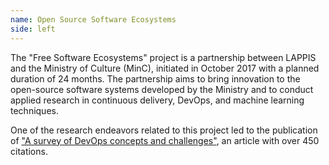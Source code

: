 ```yaml
---
name: Open Source Software Ecosystems
side: left
---
```


The "Free Software Ecosystems" project is a partnership between LAPPIS and the Ministry of Culture (MinC), initiated in October 2017 with a planned duration of 24 months. The partnership aims to bring innovation to the open-source software systems developed by the Ministry and to conduct applied research in continuous delivery, DevOps, and machine learning techniques.

One of the research endeavors related to this project led to the publication of ["A survey of DevOps concepts and challenges"](https://dl.acm.org/doi/abs/10.1145/3359981), an article with over 450 citations.

